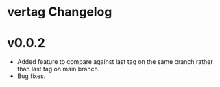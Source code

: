 # vertag Changelog

# v0.0.2

* Added feature to compare against last tag on the same branch rather than last tag on main branch.
* Bug fixes.

